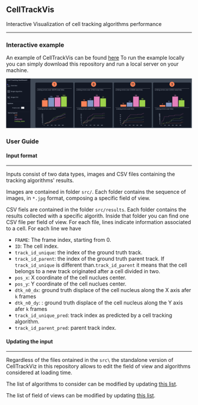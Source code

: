 ## CellTrackVis

Interactive Visualization of cell tracking algorithms performance

---


### Interactive example

An example of CellTrackVis can be found [here](https://iuricichf.github.io/CellTrackVis/)
To run the example locally you can simply download this repository and run a local server on your machine.

![overview](figure/banner.jpg)


### User Guide

#### Input format
---

Inputs consist of two data types, images and CSV files containing the tracking algorithms' results.

Images are contained in folder `src/`. Each folder contains the sequence of images, in `*.jpg` format, composing a specific field of view.

CSV fiels are contained in the folder `src/results`. Each folder contains the results collected with a specific algorith. Inside that folder you can find one CSV file per field of view. For each file, lines indicate information associated to a cell. For each line we have

- `FRAME`: The frame index, starting from 0.
- `ID`: The cell index.
- `track_id_unique`: the index of the ground truth track.
- `track_id_parent`: the index of the ground truth parent track. If `track_id_unique` is different than.`track_id_parent` it means that the cell belongs to a new track originated after a cell divided in two.
- `pos_x`: X coordinate of the cell nuclues center.
- `pos_y`: Y coordinate of the cell nuclues center.
- `dtk_n0_dx`: ground truth displace of the cell nucleus along the X axis afer `k` frames
- `dtk_n0_dy`: : ground truth displace of the cell nucleus along the Y axis afer `k` frames 
- `track_id_unique_pred`: track index as predicted by a cell tracking algorithm.
- `track_id_parent_pred`: parent track index.



#### Updating the input
---

Regardless of the files ontained in the `src\` the standalone version of CellTrackViz in this repository allows to edit the field of view and algorithms considered at loading time.

The list of algorithms to consider can be modified by updating [this list](https://github.com/IuricichF/CellTrackVis/blob/d28582f8253923f88ea8958931283c711f4e9f8e/index_initialization.js#L1).

The list of field of views can be modified by updating [this list](https://github.com/IuricichF/CellTrackVis/blob/d28582f8253923f88ea8958931283c711f4e9f8e/index_initialization.js#L2).
